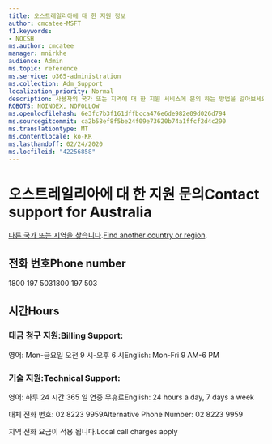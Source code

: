 ```yaml
---
title: 오스트레일리아에 대 한 지원 정보
author: cmcatee-MSFT
f1.keywords:
- NOCSH
ms.author: cmcatee
manager: mnirkhe
audience: Admin
ms.topic: reference
ms.service: o365-administration
ms.collection: Adm_Support
localization_priority: Normal
description: 사용자의 국가 또는 지역에 대 한 지원 서비스에 문의 하는 방법을 알아보세요.
ROBOTS: NOINDEX, NOFOLLOW
ms.openlocfilehash: 6e3fc7b3f161dffbcca476e6de982e09d026d794
ms.sourcegitcommit: ca2b58ef8f5be24f09e73620b74a1ffcf2d4c290
ms.translationtype: MT
ms.contentlocale: ko-KR
ms.lasthandoff: 02/24/2020
ms.locfileid: "42256858"
---
```

# <a name="contact-support-for-australia"></a><span data-ttu-id="2d80a-103">오스트레일리아에 대 한 지원 문의</span><span class="sxs-lookup"><span data-stu-id="2d80a-103">Contact support for Australia</span></span>

<span data-ttu-id="2d80a-104">[다른 국가 또는 지역을 찾습니다](../contact-support-for-business-products.md).</span><span class="sxs-lookup"><span data-stu-id="2d80a-104">[Find another country or region](../contact-support-for-business-products.md).</span></span>

## <a name="phone-number"></a><span data-ttu-id="2d80a-105">전화 번호</span><span class="sxs-lookup"><span data-stu-id="2d80a-105">Phone number</span></span>
<span data-ttu-id="2d80a-106">1800 197 503</span><span class="sxs-lookup"><span data-stu-id="2d80a-106">1800 197 503</span></span>

## <a name="hours"></a><span data-ttu-id="2d80a-107">시간</span><span class="sxs-lookup"><span data-stu-id="2d80a-107">Hours</span></span>
### <a name="billing-support"></a><span data-ttu-id="2d80a-108">대금 청구 지원:</span><span class="sxs-lookup"><span data-stu-id="2d80a-108">Billing Support:</span></span>

<span data-ttu-id="2d80a-109">영어: Mon-금요일 오전 9 시-오후 6 시</span><span class="sxs-lookup"><span data-stu-id="2d80a-109">English: Mon-Fri 9 AM-6 PM</span></span>

### <a name="technical-support"></a><span data-ttu-id="2d80a-110">기술 지원:</span><span class="sxs-lookup"><span data-stu-id="2d80a-110">Technical Support:</span></span>

<span data-ttu-id="2d80a-111">영어: 하루 24 시간 365 일 연중 무휴로</span><span class="sxs-lookup"><span data-stu-id="2d80a-111">English: 24 hours a day, 7 days a week</span></span>

<span data-ttu-id="2d80a-112">대체 전화 번호: 02 8223 9959</span><span class="sxs-lookup"><span data-stu-id="2d80a-112">Alternative Phone Number: 02 8223 9959</span></span>

<span data-ttu-id="2d80a-113">지역 전화 요금이 적용 됩니다.</span><span class="sxs-lookup"><span data-stu-id="2d80a-113">Local call charges apply</span></span>